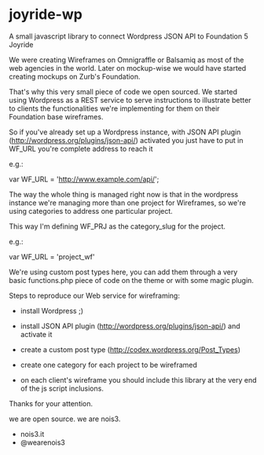 joyride-wp
==========

A small javascript library to connect Wordpress JSON API to Foundation 5 Joyride

We were creating Wireframes on Omnigraffle or Balsamiq as most of the web agencies in the world.
Later on mockup-wise we would have started creating mockups on Zurb's Foundation.

That's why this very small piece of code we open sourced. 
We started using Wordpress as a REST service to serve instructions to illustrate better to clients 
the functionalities we're implementing for them on their Foundation base wireframes.

So if you've already set up a Wordpress instance, with JSON API plugin (http://wordpress.org/plugins/json-api/) activated 
you just have to put in WF_URL you're complete address to reach it

e.g.:

var WF_URL = 'http://www.example.com/api/';

  
The way the whole thing is managed right now is that in the wordpress instance 
we're managing more than one project for Wireframes, so we're using categories
to address one particular project.

This way I'm defining WF_PRJ as the category_slug for the project.

e.g.:

var WF_URL = 'project_wf'

We're using custom post types here, you can add them through a very basic functions.php 
piece of code on the theme or with some magic plugin.

Steps to reproduce our Web service for wireframing:

* install Wordpress ;)
* install JSON API plugin (http://wordpress.org/plugins/json-api/) and activate it
* create a custom post type (http://codex.wordpress.org/Post_Types)
* create one category for each project to be wireframed 

* on each client's wireframe you should include this library at the very end of the js script inclusions.

Thanks for your attention.

we are open source. we are nois3.

* nois3.it
* @wearenois3